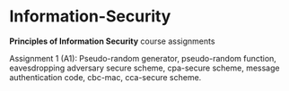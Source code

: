 # Information-Security

**Principles of Information Security** course assignments

Assignment 1 (A1): Pseudo-random generator, pseudo-random function, eavesdropping adversary secure scheme, cpa-secure scheme, message authentication code, cbc-mac, cca-secure scheme.
